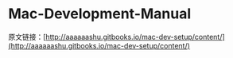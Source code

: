 # Mac-Development-Manual

原文链接：[http://aaaaaashu.gitbooks.io/mac-dev-setup/content/](http://aaaaaashu.gitbooks.io/mac-dev-setup/content/)